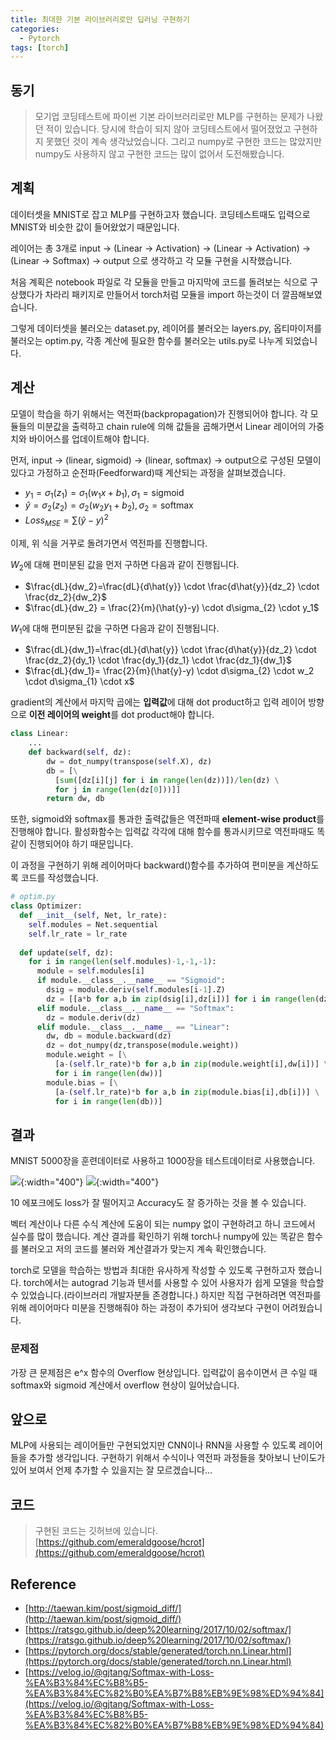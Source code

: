 ```yaml
---
title: 최대한 기본 라이브러리로만 딥러닝 구현하기
categories:
  - Pytorch
tags: [torch]
---
```


## 동기
> 모기업 코딩테스트에 파이썬 기본 라이브러리로만 MLP를 구현하는 문제가 나왔던 적이 있습니다. 당시에 학습이 되지 않아 코딩테스트에서 떨어졌었고 구현하지 못했던 것이 계속 생각났었습니다.
> 그리고 numpy로 구현한 코드는 많았지만 numpy도 사용하지 않고 구현한 코드는 많이 없어서 도전해봤습니다.

## 계획
데이터셋을 MNIST로 잡고 MLP를 구현하고자 했습니다. 코딩테스트때도 입력으로 MNIST와 비슷한 값이 들어왔었기 때문입니다.  

레이어는 총 3개로 input -> (Linear -> Activation) -> (Linear -> Activation) -> (Linear -> Softmax) -> output 으로 생각하고 각 모듈 구현을 시작했습니다.

처음 계획은 notebook 파일로 각 모듈을 만들고 마지막에 코드를 돌려보는 식으로 구상했다가 차라리 패키지로 만들어서 torch처럼 모듈을 import 하는것이 더 깔끔해보였습니다.

그렇게 데이터셋을 불러오는 dataset.py, 레이어를 불러오는 layers.py, 옵티마이저를 불러오는 optim.py, 각종 계산에 필요한 함수를 불러오는 utils.py로 나누게 되었습니다.

## 계산
모델이 학습을 하기 위해서는 역전파(backpropagation)가 진행되어야 합니다. 각 모듈들의 미분값을 출력하고 chain rule에 의해 값들을 곱해가면서 Linear 레이어의 가중치와 바이어스를 업데이트해야 합니다.

먼저, input -> (linear, sigmoid) -> (linear, softmax) -> output으로 구성된 모델이 있다고 가정하고 순전파(Feedforward)때 계산되는 과정을 살펴보겠습니다.
- $y_1 = \sigma_{1}(z_1) = \sigma_1(w_1x + b_1), \sigma_{1} = \text{sigmoid}$
- $\hat{y} = \sigma_{2}(z_2) = \sigma_{2}(w_2y_1+b_2), \sigma_{2} = \text{softmax}$
- $Loss_{MSE} = \sum(\hat{y}-{y})^2$

이제, 위 식을 거꾸로 돌려가면서 역전파를 진행합니다.

$W_2$에 대해 편미분된 값을 먼저 구하면 다음과 같이 진행됩니다.
- $\frac{dL}{dw_2}=\frac{dL}{d\hat{y}} \cdot \frac{d\hat{y}}{dz_2} \cdot \frac{dz_2}{dw_2}$
- $\frac{dL}{dw_2} = \frac{2}{m}(\hat{y}-y) \cdot d\sigma_{2} \cdot y_1$

$W_1$에 대해 편미분된 값을 구하면 다음과 같이 진행됩니다.
- $\frac{dL}{dw_1}=\frac{dL}{d\hat{y}} \cdot \frac{d\hat{y}}{dz_2} \cdot \frac{dz_2}{dy_1} \cdot \frac{dy_1}{dz_1} \cdot \frac{dz_1}{dw_1}$
- $\frac{dL}{dw_1}= \frac{2}{m}(\hat{y}-y) \cdot d\sigma_{2} \cdot w_2 \cdot d\sigma_{1} \cdot x$

gradient의 계산에서 마지막 곱에는 **입력값**에 대해 dot product하고 입력 레이어 방향으로 **이전 레이어의 weight**를 dot product해야 합니다.
```python
class Linear:
    ...
    def backward(self, dz):
        dw = dot_numpy(transpose(self.X), dz)
        db = [\
          [sum([dz[i][j] for i in range(len(dz))])/len(dz) \
          for j in range(len(dz[0]))]]
        return dw, db
```

또한, sigmoid와 softmax를 통과한 출력값들은 역전파때 **element-wise product**를 진행해야 합니다. 활성화함수는 입력값 각각에 대해 함수를 통과시키므로 역전파때도 똑같이 진행되어야 하기 때문입니다.

이 과정을 구현하기 위해 레이어마다 backward()함수를 추가하여 편미분을 계산하도록 코드를 작성했습니다.
```python
# optim.py
class Optimizer:
  def __init__(self, Net, lr_rate):
    self.modules = Net.sequential
    self.lr_rate = lr_rate
  
  def update(self, dz):
    for i in range(len(self.modules)-1,-1,-1):
      module = self.modules[i]
      if module.__class__.__name__ == "Sigmoid":
        dsig = module.deriv(self.modules[i-1].Z)
        dz = [[a*b for a,b in zip(dsig[i],dz[i])] for i in range(len(dz))]
      elif module.__class__.__name__ == "Softmax":
        dz = module.deriv(dz)
      elif module.__class__.__name__ == "Linear":
        dw, db = module.backward(dz)
        dz = dot_numpy(dz,transpose(module.weight))
        module.weight = [\
          [a-(self.lr_rate)*b for a,b in zip(module.weight[i],dw[i])] \
          for i in range(len(dw))]
        module.bias = [\
          [a-(self.lr_rate)*b for a,b in zip(module.bias[i],db[i])] \
          for i in range(len(db))]
```

## 결과
MNIST 5000장을 훈련데이터로 사용하고 1000장을 테스트데이터로 사용했습니다.

![](https://drive.google.com/uc?export=view&id=1k18xXPI4qMx31qgSTajBwQ6NwjycTpkr){:width="400"}
![](https://drive.google.com/uc?export=view&id=1Pzta5dtXVxduFsIgHGaSqsHOtKsh6jSh){:width="400"}  

10 에포크에도 loss가 잘 떨어지고 Accuracy도 잘 증가하는 것을 볼 수 있습니다. 

벡터 계산이나 다른 수식 계산에 도움이 되는 numpy 없이 구현하려고 하니 코드에서 실수를 많이 했습니다. 계산 결과를 확인하기 위해 torch나 numpy에 있는 똑같은 함수를 불러오고 저의 코드를 불러와 계산결과가 맞는지 계속 확인했습니다.  

torch로 모델을 학습하는 방법과 최대한 유사하게 작성할 수 있도록 구현하고자 했습니다. torch에서는 autograd 기능과 텐서를 사용할 수 있어 사용자가 쉽게 모델을 학습할 수 있었습니다.(라이브러리 개발자분들 존경합니다.) 하지만 직접 구현하려면 역전파를 위해 레이어마다 미분을 진행해줘야 하는 과정이 추가되어 생각보다 구현이 어려웠습니다.

### 문제점
가장 큰 문제점은 e^x 함수의 Overflow 현상입니다. 입력값이 음수이면서 큰 수일 때 softmax와 sigmoid 계산에서 overflow 현상이 일어났습니다. 

## 앞으로
MLP에 사용되는 레이어들만 구현되었지만 CNN이나 RNN을 사용할 수 있도록 레이어들을 추가할 생각입니다. 구현하기 위해서 수식이나 역전파 과정들을 찾아보니 난이도가 있어 보여서 언제 추가할 수 있을지는 잘 모르겠습니다...  

## 코드
> 구현된 코드는 깃허브에 있습니다.  
[https://github.com/emeraldgoose/hcrot](https://github.com/emeraldgoose/hcrot)

## Reference
- [http://taewan.kim/post/sigmoid_diff/](http://taewan.kim/post/sigmoid_diff/)
- [https://ratsgo.github.io/deep%20learning/2017/10/02/softmax/](https://ratsgo.github.io/deep%20learning/2017/10/02/softmax/)
- [https://pytorch.org/docs/stable/generated/torch.nn.Linear.html](https://pytorch.org/docs/stable/generated/torch.nn.Linear.html)
- [https://velog.io/@gjtang/Softmax-with-Loss-%EA%B3%84%EC%B8%B5-%EA%B3%84%EC%82%B0%EA%B7%B8%EB%9E%98%ED%94%84](https://velog.io/@gjtang/Softmax-with-Loss-%EA%B3%84%EC%B8%B5-%EA%B3%84%EC%82%B0%EA%B7%B8%EB%9E%98%ED%94%84)